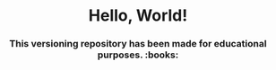 <h1 align="center">Hello, World!</h1>
<h3 align="center">This versioning repository has been made for educational purposes. :books:</h3>
